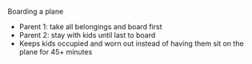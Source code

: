 Boarding a plane
-   Parent 1: take all belongings and board first
-   Parent 2: stay with kids until last to board
-   Keeps kids occupied and worn out instead of having them sit on the plane for 45+ minutes